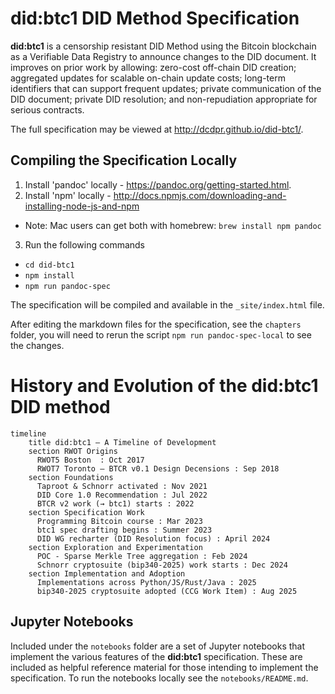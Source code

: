 # did:btc1 DID Method Specification

**did:btc1** is a censorship resistant DID Method using the Bitcoin blockchain
as a Verifiable Data Registry to announce changes to the DID document.
It improves on prior work by allowing: zero-cost off-chain DID creation;
aggregated updates for scalable on-chain update costs; long-term identifiers
that can support frequent updates; private communication of the DID document;
private DID resolution; and non-repudiation appropriate for serious contracts.

The full specification may be viewed at http://dcdpr.github.io/did-btc1/.

## Compiling the Specification Locally

1. Install 'pandoc' locally - https://pandoc.org/getting-started.html.
2. Install 'npm' locally - http://docs.npmjs.com/downloading-and-installing-node-js-and-npm

* Note: Mac users can get both with homebrew: ```brew install npm pandoc``` 

3. Run the following commands

* ```cd did-btc1```
* ```npm install```
* ```npm run pandoc-spec```

The specification will be compiled and available in the `_site/index.html` file.

After editing the markdown files for the specification, see the `chapters` folder, 
you will need to rerun the script `npm run pandoc-spec-local` to see the changes.

# History and Evolution of the did:btc1 DID method

```mermaid
timeline
    title did:btc1 — A Timeline of Development
    section RWOT Origins
      RWOT5 Boston  : Oct 2017
      RWOT7 Toronto — BTCR v0.1 Design Decensions : Sep 2018
    section Foundations
      Taproot & Schnorr activated : Nov 2021
      DID Core 1.0 Recommendation : Jul 2022
      BTCR v2 work (→ btc1) starts : 2022
    section Specification Work
      Programming Bitcoin course : Mar 2023
      btc1 spec drafting begins : Summer 2023
      DID WG recharter (DID Resolution focus) : April 2024
    section Exploration and Experimentation
      POC - Sparse Merkle Tree aggregation : Feb 2024
      Schnorr cryptosuite (bip340-2025) work starts : Dec 2024
    section Implementation and Adoption
      Implementations across Python/JS/Rust/Java : 2025
      bip340-2025 cryptosuite adopted (CCG Work Item) : Aug 2025
```


## Jupyter Notebooks

Included under the `notebooks` folder are a set of Jupyter notebooks that implement the
various features of the **did:btc1** specification. These are included as helpful reference
material for those intending to implement the specification. To run the notebooks locally see
the `notebooks/README.md`.
